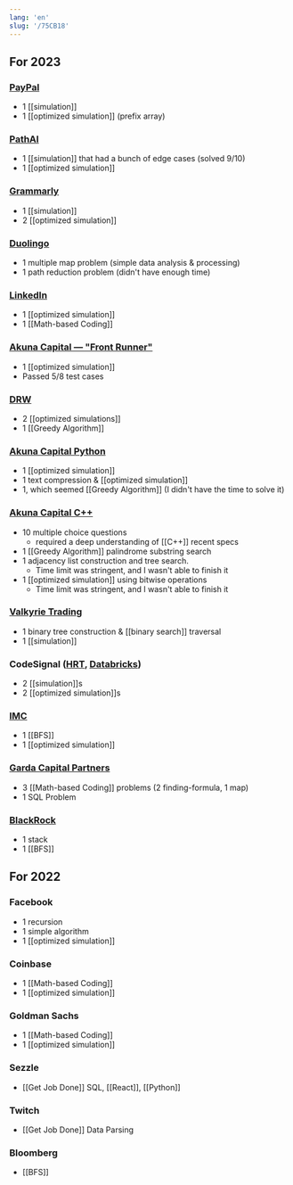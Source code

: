 ```yaml
---
lang: 'en'
slug: '/75CB18'
---
```


## For 2023

### [PayPal](https://www.paypal.com)

- 1 [[simulation]]
- 1 [[optimized simulation]] (prefix array)

### [PathAI](https://www.pathai.com/)

- 1 [[simulation]] that had a bunch of edge cases (solved 9/10)
- 1 [[optimized simulation]]

### [Grammarly](https://grammarly.com/)

- 1 [[simulation]]
- 2 [[optimized simulation]]

### [Duolingo](https://www.duolingo.com/)

- 1 multiple map problem (simple data analysis & processing)
- 1 path reduction problem (didn't have enough time)

### [LinkedIn](https://www.linkedin.com/)

- 1 [[optimized simulation]]
- 1 [[Math-based Coding]]

### [Akuna Capital — "Front Runner"](https://akunacapital.com/)

- 1 [[optimized simulation]]
- Passed 5/8 test cases

### [DRW](https://drw.com/)

- 2 [[optimized simulations]]
- 1 [[Greedy Algorithm]]

### [Akuna Capital Python](https://akunacapital.com/)

- 1 [[optimized simulation]]
- 1 text compression & [[optimized simulation]]
- 1, which seemed [[Greedy Algorithm]] (I didn't have the time to solve it)

### [Akuna Capital C++](https://akunacapital.com/)

- 10 multiple choice questions
  - required a deep understanding of [[C++]] recent specs
- 1 [[Greedy Algorithm]] palindrome substring search
- 1 adjacency list construction and tree search.
  - Time limit was stringent, and I wasn't able to finish it
- 1 [[optimized simulation]] using bitwise operations
  - Time limit was stringent, and I wasn't able to finish it

### [Valkyrie Trading](https://www.valkyrietrading.com/)

- 1 binary tree construction & [[binary search]] traversal
- 1 [[simulation]]

### CodeSignal ([HRT](https://www.hudsonrivertrading.com/), [Databricks](https://www.databricks.com/))

- 2 [[simulation]]s
- 2 [[optimized simulation]]s

### [IMC](https://www.imc.com/us/)

- 1 [[BFS]]
- 1 [[optimized simulation]]

### [Garda Capital Partners](https://www.gardacp.com/)

- 3 [[Math-based Coding]] problems (2 finding-formula, 1 map)
- 1 SQL Problem

### [BlackRock](https://www.blackrock.com/us/individual)

- 1 stack
- 1 [[BFS]]

## For 2022

### Facebook

- 1 recursion
- 1 simple algorithm
- 1 [[optimized simulation]]

### Coinbase

- 1 [[Math-based Coding]]
- 1 [[optimized simulation]]

### Goldman Sachs

- 1 [[Math-based Coding]]
- 1 [[optimized simulation]]

### Sezzle

- [[Get Job Done]] SQL, [[React]], [[Python]]

### Twitch

- [[Get Job Done]] Data Parsing

### Bloomberg

- [[BFS]]
